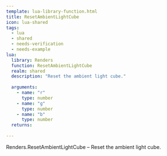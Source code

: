 ```yaml
---
template: lua-library-function.html
title: ResetAmbientLightCube
icon: lua-shared
tags:
  - lua
  - shared
  - needs-verification
  - needs-example
lua:
  library: Renders
  function: ResetAmbientLightCube
  realm: shared
  description: "Reset the ambient light cube."
  
  arguments:
    - name: "r"
      type: number
    - name: "g"
      type: number
    - name: "b"
      type: number
  returns:
    
---
```


<div class="lua__search__keywords">
Renders.ResetAmbientLightCube &#x2013; Reset the ambient light cube.
</div>
